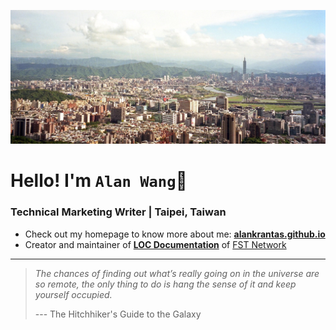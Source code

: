 
![profile](profile.jpg)

# Hello! I'm `Alan Wang`👋

<h3>Technical Marketing Writer | Taipei, Taiwan</h3>

* Check out my homepage to know more about me: [**alankrantas.github.io**](https://alankrantas.github.io/)
* Creator and maintainer of [**LOC Documentation**](https://documentation.loc.fst.network/) of [FST Network](https://www.fst.network/)

---

> *The chances of finding out what’s really going on in the universe are so remote, the only thing to do is hang the sense of it and keep yourself occupied.*
> 
> --- The Hitchhiker's Guide to the Galaxy
